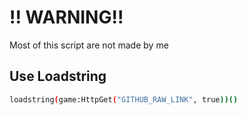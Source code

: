 # !! WARNING!!

Most of this script are not made by me

## Use Loadstring

```bash
loadstring(game:HttpGet("GITHUB_RAW_LINK", true))()
```
